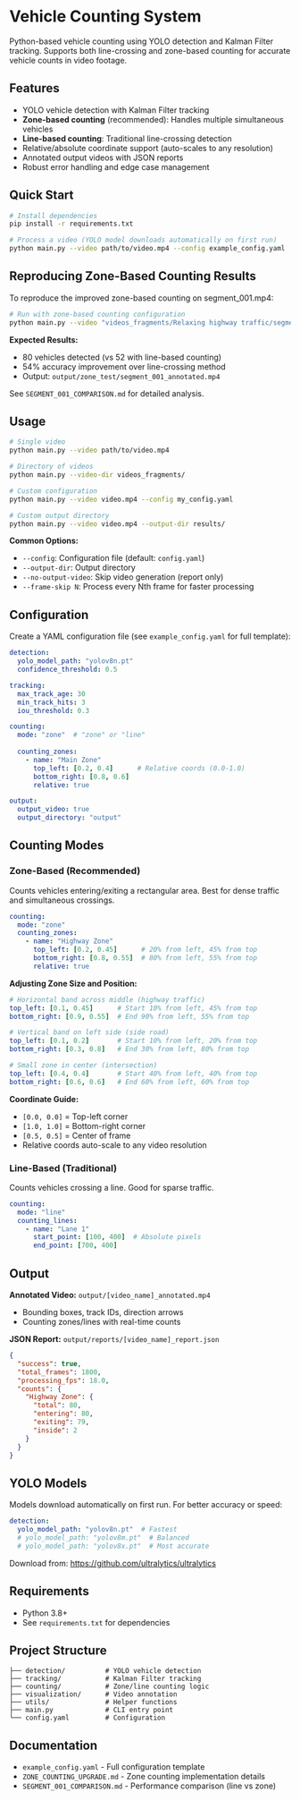 # Vehicle Counting System

Python-based vehicle counting using YOLO detection and Kalman Filter tracking. Supports both line-crossing and zone-based counting for accurate vehicle counts in video footage.

## Features

- YOLO vehicle detection with Kalman Filter tracking
- **Zone-based counting** (recommended): Handles multiple simultaneous vehicles
- **Line-based counting**: Traditional line-crossing detection
- Relative/absolute coordinate support (auto-scales to any resolution)
- Annotated output videos with JSON reports
- Robust error handling and edge case management

## Quick Start

```bash
# Install dependencies
pip install -r requirements.txt

# Process a video (YOLO model downloads automatically on first run)
python main.py --video path/to/video.mp4 --config example_config.yaml
```

## Reproducing Zone-Based Counting Results

To reproduce the improved zone-based counting on segment_001.mp4:

```bash
# Run with zone-based counting configuration
python main.py --video "videos_fragments/Relaxing highway traffic/segment_001.mp4" --config segment_001_zone_config.yaml
```

**Expected Results:**
- 80 vehicles detected (vs 52 with line-based counting)
- 54% accuracy improvement over line-crossing method
- Output: `output/zone_test/segment_001_annotated.mp4`

See `SEGMENT_001_COMPARISON.md` for detailed analysis.

## Usage

```bash
# Single video
python main.py --video path/to/video.mp4

# Directory of videos
python main.py --video-dir videos_fragments/

# Custom configuration
python main.py --video video.mp4 --config my_config.yaml

# Custom output directory
python main.py --video video.mp4 --output-dir results/
```

**Common Options:**
- `--config`: Configuration file (default: `config.yaml`)
- `--output-dir`: Output directory
- `--no-output-video`: Skip video generation (report only)
- `--frame-skip N`: Process every Nth frame for faster processing

## Configuration

Create a YAML configuration file (see `example_config.yaml` for full template):

```yaml
detection:
  yolo_model_path: "yolov8n.pt"
  confidence_threshold: 0.5

tracking:
  max_track_age: 30
  min_track_hits: 3
  iou_threshold: 0.3

counting:
  mode: "zone"  # "zone" or "line"
  
  counting_zones:
    - name: "Main Zone"
      top_left: [0.2, 0.4]      # Relative coords (0.0-1.0)
      bottom_right: [0.8, 0.6]
      relative: true

output:
  output_video: true
  output_directory: "output"
```

## Counting Modes

### Zone-Based (Recommended)
Counts vehicles entering/exiting a rectangular area. Best for dense traffic and simultaneous crossings.

```yaml
counting:
  mode: "zone"
  counting_zones:
    - name: "Highway Zone"
      top_left: [0.2, 0.45]      # 20% from left, 45% from top
      bottom_right: [0.8, 0.55]  # 80% from left, 55% from top
      relative: true
```

**Adjusting Zone Size and Position:**

```yaml
# Horizontal band across middle (highway traffic)
top_left: [0.1, 0.45]      # Start 10% from left, 45% from top
bottom_right: [0.9, 0.55]  # End 90% from left, 55% from top

# Vertical band on left side (side road)
top_left: [0.1, 0.2]       # Start 10% from left, 20% from top
bottom_right: [0.3, 0.8]   # End 30% from left, 80% from top

# Small zone in center (intersection)
top_left: [0.4, 0.4]       # Start 40% from left, 40% from top
bottom_right: [0.6, 0.6]   # End 60% from left, 60% from top
```

**Coordinate Guide:**
- `[0.0, 0.0]` = Top-left corner
- `[1.0, 1.0]` = Bottom-right corner
- `[0.5, 0.5]` = Center of frame
- Relative coords auto-scale to any video resolution

### Line-Based (Traditional)
Counts vehicles crossing a line. Good for sparse traffic.

```yaml
counting:
  mode: "line"
  counting_lines:
    - name: "Lane 1"
      start_point: [100, 400]  # Absolute pixels
      end_point: [700, 400]
```

## Output

**Annotated Video:** `output/[video_name]_annotated.mp4`
- Bounding boxes, track IDs, direction arrows
- Counting zones/lines with real-time counts

**JSON Report:** `output/reports/[video_name]_report.json`
```json
{
  "success": true,
  "total_frames": 1800,
  "processing_fps": 18.0,
  "counts": {
    "Highway Zone": {
      "total": 80,
      "entering": 80,
      "exiting": 79,
      "inside": 2
    }
  }
}
```

## YOLO Models

Models download automatically on first run. For better accuracy or speed:

```yaml
detection:
  yolo_model_path: "yolov8n.pt"  # Fastest
  # yolo_model_path: "yolov8m.pt"  # Balanced
  # yolo_model_path: "yolov8x.pt"  # Most accurate
```

Download from: https://github.com/ultralytics/ultralytics

## Requirements

- Python 3.8+
- See `requirements.txt` for dependencies

## Project Structure

```
├── detection/          # YOLO vehicle detection
├── tracking/           # Kalman Filter tracking
├── counting/           # Zone/line counting logic
├── visualization/      # Video annotation
├── utils/              # Helper functions
├── main.py             # CLI entry point
└── config.yaml         # Configuration
```

## Documentation

- `example_config.yaml` - Full configuration template
- `ZONE_COUNTING_UPGRADE.md` - Zone counting implementation details
- `SEGMENT_001_COMPARISON.md` - Performance comparison (line vs zone)
